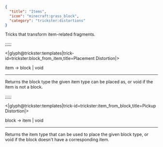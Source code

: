 ```json
{
  "title": "Items",
  "icon": "minecraft:grass_block",
  "category": "trickster:distortions"
}
```

Tricks that transform item-related fragments.

;;;;;

<|glyph@trickster:templates|trick-id=trickster:block_from_item,title=Placement Distortion|>

item -> block | void

---

Returns the block type the given item type can be placed as, or void if the item is not a block.

;;;;;

<|glyph@trickster:templates|trick-id=trickster:item_from_block,title=Pickup Distortion|>

block -> item | void

---

Returns the item type that can be used to place the given block type,
or void if the block doesn't have a corresponding item.